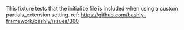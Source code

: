 This fixture tests that the initialize file is included when using a custom 
partials_extension setting.
ref: https://github.com/bashly-framework/bashly/issues/360